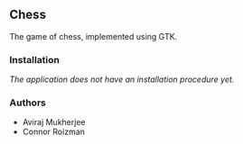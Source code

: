 Chess
---
The game of chess, implemented using GTK.

### Installation

_The application does not have an installation procedure yet._

### Authors
- Aviraj Mukherjee
- Connor Roizman


